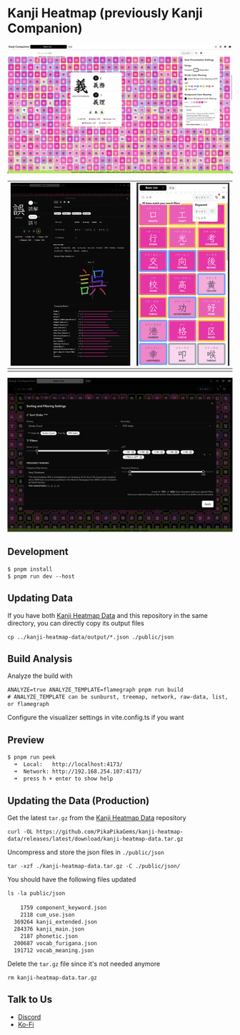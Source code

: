# Kanji Heatmap (previously Kanji Companion)

![main page](./docs/images/preview.png)

| ![kanji details](./docs/images/kanji-details.png) | ![mobile screen](./docs/images/kanji-expanded.png) |
| ------------------------------------------------- | -------------------------------------------------- |
|                                                   |                                                    |

![sort and filter dialog](./docs/images/sort-dialog.png)

## Development

```
$ pnpm install
$ pnpm run dev --host
```

## Updating Data

If you have both [Kanji Heatmap Data](https://github.com/PikaPikaGems/kanji-heatmap-data) and this repository in the same directory, you can directly copy its output files

```
cp ../kanji-heatmap-data/output/*.json ./public/json
```

## Build Analysis

Analyze the build with

```
ANALYZE=true ANALYZE_TEMPLATE=flamegraph pnpm run build
# ANALYZE_TEMPLATE can be sunburst, treemap, network, raw-data, list, or flamegraph
```

Configure the visualizer settings in vite.config.ts if you want

## Preview

```
$ pnpm run peek
  ➜  Local:   http://localhost:4173/
  ➜  Network: http://192.168.254.107:4173/
  ➜  press h + enter to show help
```

## Updating the Data (Production)

Get the latest `tar.gz` from the [Kanji Heatmap Data](https://github.com/PikaPikaGems/kanji-heatmap-data) repository

```
curl -OL https://github.com/PikaPikaGems/kanji-heatmap-data/releases/latest/download/kanji-heatmap-data.tar.gz
```

Uncompress and store the json files in `./public/json`

```
tar -xzf ./kanji-heatmap-data.tar.gz -C ./public/json/
```

You should have the following files updated

```
ls -la public/json

    1759 component_keyword.json
    2118 cum_use.json
  369264 kanji_extended.json
  284376 kanji_main.json
    2187 phonetic.json
  200687 vocab_furigana.json
  191712 vocab_meaning.json
```

Delete the `tar.gz` file since it's not needed anymore

```
rm kanji-heatmap-data.tar.gz
```

## Talk to Us

- [Discord](https://discord.gg/Ash8ZrGb4s)
- [Ko-Fi](https://ko-fi.com/minimithi")
